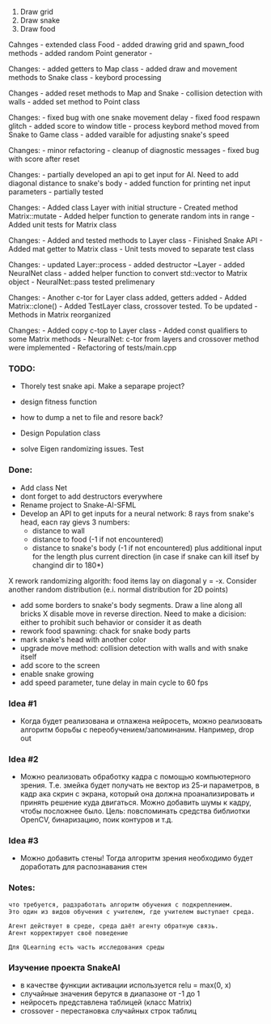 
1. Draw grid
2. Draw snake
3. Draw food

Cahnges
	- extended class Food
	- added drawing grid and spawn_food methods
	- added random Point generator
	- 

Changes:
	- added getters to Map class
	- added draw and movement methods to Snake class
	- keybord processing

Changes
	- added reset methods to Map and Snake
	- collision detection with walls
	- added set method to Point class

Changes:
	- fixed bug with one snake movement delay
	- fixed food respawn glitch
	- added score to window title
	- process keybord method moved from Snake to Game class
	- added varaible for adjusting snake's speed

Changes:
	- minor refactoring
	- cleanup of diagnostic messages
	- fixed bug with score after reset

Changes:
	- partially developed an api to get input for AI.
	Need to add diagonal distance to snake's body
	- added function for printing net input parameters
	- partially tested

Changes:
	- Added class Layer with initial structure
	- Created method Matrix::mutate
	- Added helper function to generate random ints in range
	- Added unit tests for Matrix class

Changes:
	- Added and tested methods to Layer class
	- Finished Snake API
	- Added mat getter to Matrix class
	- Unit tests moved to separate test class

Changes:
	- updated Layer::process
	- added destructor ~Layer
	- added NeuralNet class
	- added helper function to convert std::vector to Matrix object
	- NeuralNet::pass tested prelimenary

Changes:
	- Another c-tor for Layer class added, getters added
	- Added Matrix::clone()
	- Added TestLayer class, crossover tested. To be updated
	- Methods in Matrix reorganized

Changes:
	- Added copy c-top to Layer class
	- Added const qualifiers to some Matrix methods
	- NeuralNet: c-tor from layers and crossover method were implemented
	- Refactoring of tests/main.cpp

### TODO: 

- Thorely test snake api. Make a separape project?
- design fitness function
- how to dump a net to file and resore back?

- Design Population class
- solve Eigen randomizing issues. Test


### Done:
+ Add class Net
+ dont forget to add destructors everywhere
+ Rename project to Snake-AI-SFML
+ Develop an API to get inputs for a neural network:
	8 rays from snake's head, eacn ray gievs 3 numbers:
	- distance to wall
	- distance to food (-1 if not encountered)
	- distance to snake's body (-1 if not encountered)
	plus additional input for the length
	plus current direction (in case if snake can kill itsef by changind dir to 180*)

X rework randomizing algorith: food items lay on diagonal y = -x. 
	Consider another random distribution (e.i. normal distribution for 2D points)
+ add some borders to snake's body segments. Draw a line along all bricks
X disable move in reverse direction. Need to make a dicision: either to prohibit such
	behavior or consider it as death
+ rework food spawning: chack for snake body parts
+ mark snake's head with another color
+ upgrade move method: collision detection with walls and with snake itself
+ add score to the screen
+ enable snake growing
+ add speed parameter, tune delay in main cycle to 60 fps

### Idea #1
- Когда будет реализована и отлажена нейросеть, можно реализовать алгоритм борьбы с 
переобучением/запоминаним. Например, drop out

### Idea #2
- Можно реализовать обработку кадра с помощью компьютерного зрения.
Т.е. змейка будет получать не вектор из 25-и параметров, в кадр ака скрин с экрана,
который она должна проанализировать и принять решение куда двигаться. Можно добавить
шумы к кадру, чтобы посложнее было. 
	Цель: повспоминать средства библиотки OpenCV, бинаризацию, поик контуров и т.д.

### Idea #3
- Можно добавить стены! Тогда алгоритм зрения необходимо будет доработать для
распознавания стен


### Notes:
	что требуется, радзработать алгоритм обучения с подкреплением.
	Это один из видов обучения с учителем, где учителем выступает среда.

	Агент действует в среде, среда даёт агенту обратную связь.
	Агент корректирует своё поведение

	Для QLearning есть часть исследования среды

### Изучение проекта SnakeAI

- в качестве функции активации используется relu = max(0, x)
- случайные значения берутся в диапазоне от -1 до 1
- нейросеть представлена таблицей (класс Matrix)
- crossover - перестановка случайных строк таблиц 
